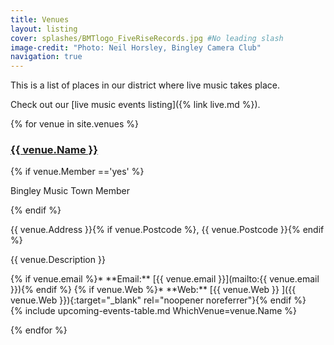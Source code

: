 ```yaml
---
title: Venues
layout: listing
cover: splashes/BMTlogo_FiveRiseRecords.jpg #No leading slash
image-credit: "Photo: Neil Horsley, Bingley Camera Club"
navigation: true
---
```


This is a list of places in our district where live music takes place.

Check out our [live music events listing]({% link live.md %}).

<div class="container logos venues">
{% for venue in site.venues %}

<div class="row"> 
<div class="column-8" markdown="1">
<h3><a href="{{ venue.url }}">{{ venue.Name }}</a></h3>
{% if venue.Member =='yes' %}
<div class="member-badge">
<p>Bingley Music Town Member</p>
</div>
{% endif %}
<p class="venue-address">{{ venue.Address }}{% if venue.Postcode %}, {{ venue.Postcode }}{% endif %}</p>
<p class="venue-description">{{ venue.Description }}</p>

<div class="org-contact" markdown="1">
{% if venue.email %}* **Email:** [{{ venue.email }}](mailto:{{ venue.email }}){% endif %}
{% if venue.Web %}* **Web:** [{{ venue.Web }} <i class="fa fa-external-link" aria-hidden="true"></i>]({{ venue.Web }}){:target="_blank" rel="noopener noreferrer"}{% endif %}
</div>
</div>
<div class="column-4 venue-image">
{% include upcoming-events-table.md WhichVenue=venue.Name %}
</div>

</div>


{% endfor %}
</div>


